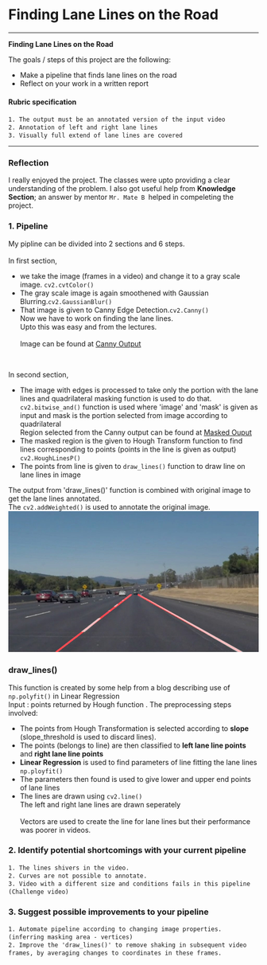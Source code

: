 
# **Finding Lane Lines on the Road** 


---

**Finding Lane Lines on the Road**

The goals / steps of this project are the following:
* Make a pipeline that finds lane lines on the road
* Reflect on your work in a written report

#### Rubric specification
    1. The output must be an annotated version of the input video
    2. Annotation of left and right lane lines
    3. Visually full extend of lane lines are covered
    

[//]: # (Image References)

[image3]: ./test_images/solidWhiteCurveout.jpg
---

### Reflection

I really enjoyed the project. The classes were upto providing a clear understanding of the problem. I also got useful help from **Knowledge Section**; an answer by mentor ```Mr. Mate B ```helped in compeleting the project.

### 1. Pipeline

My pipline can be divided into 2 sections and 6 steps.<br><br>
In first section,<br>
   * we take the image (frames in a video) and change it to a gray scale image. ```cv2.cvtColor()```<br>
   * The gray scale image is again smoothened with Gaussian Blurring.```cv2.GaussianBlur()```<br>
   * That image is given to Canny Edge Detection.```cv2.Canny()```<br>
   Now we have to work on finding the lane lines.<br>
   Upto this was easy and from the lectures.<br><br>
   Image can be found at [Canny Output](./test_images/out1.jpg)<br>
   <br>

In second section, <br>
   * The image with edges is processed to take only the portion with the lane lines and quadrilateral masking function is used to do that.<br>```cv2.bitwise_and()``` function is used where 'image' and 'mask' is given as input and mask is the portion selected from image according to quadrilateral<br>
    Region selected from the Canny output can be found at [Masked Ouput](./test_images/out2.jpg)<br>
   * The masked region is the given to Hough Transform function to find lines corresponding to points (points in the line is given as output) ```cv2.HoughLinesP()```<br>
   * The points from line is given to ```draw_lines()``` function to draw line on lane lines in image<br>
    
 The output from 'draw_lines()' function is combined with original image to get the lane lines annotated. <br>
 The ```cv2.addWeighted()``` is used to annotate the original image.
    ![alt text][image3]
    
  ### draw_lines()
  
  This function is created by some help from a blog describing use of ```np.polyfit()``` in Linear Regression<br>
  Input : points returned by Hough function . The preprocessing steps involved:
   * The points from Hough Transformation is selected according to **slope** 
         (slope_threshold is used to discard lines).
   * The points (belongs to line) are then classified to **left lane line points** and **right lane line points**
   * **Linear Regression** is used to find parameters of line fitting the lane lines ```np.ployfit()```
   * The parameters then found is used to give lower and upper end points of lane lines
   * The lines are drawn using ```cv2.line()```<br>
    The left and right lane lines are drawn seperately<br>
    <br>
    Vectors are used to create the line for lane lines but their performance was poorer in videos.<br>

### 2. Identify potential shortcomings with your current pipeline
    
    1. The lines shivers in the video.
    2. Curves are not possible to annotate. 
    3. Video with a different size and conditions fails in this pipeline (Challenge video)
    

### 3. Suggest possible improvements to your pipeline

    1. Automate pipeline according to changing image properties. (inferring masking area - vertices) 
    2. Improve the 'draw_lines()' to remove shaking in subsequent video frames, by averaging changes to coordinates in these frames.
       
    
